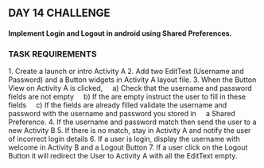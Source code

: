 ## DAY 14 CHALLENGE
####  Implement Login and Logout in android using Shared Preferences.

### TASK REQUIREMENTS
1\. Create a launch or intro Activity A
2\. Add two EditText (Username and Password) and a Button widgets in Activity A layout file.
3\. When the Button View on Activity A is clicked,
 &nbsp;&nbsp;&nbsp; a) Check that the username and password fields are not empty
&nbsp;&nbsp;&nbsp; b) If the are empty instruct the user to fill in these fields
&nbsp;&nbsp;&nbsp; c) If the fields are already filled validate the username and password with the username and password you stored in &nbsp;&nbsp;&nbsp;&nbsp;a Shared Preference.
4\. If the username and password match then send the user to a new Activity B
5\. If there is no match, stay in Activity A and notify the user of incorrect login details
6\. If a user is login, display the username with welcome in Activity B and a Logout Button
7\. If a user click on the Logout Button it will redirect the User to Activity A with all the EditText empty.